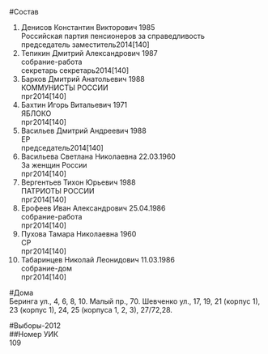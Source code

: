 #Состав  
1. Денисов Константин Викторович 1985  
    Российская партия пенсионеров за справедливость  
    председатель заместитель2014[140]  
2. Тепикин Дмитрий Александрович 1987  
    собрание-работа  
    секретарь секретарь2014[140]  
3. Барков Дмитрий Анатольевич 1988  
    КОММУНИСТЫ РОССИИ  
    прг2014[140]  
4. Бахтин Игорь Витальевич 1971  
    ЯБЛОКО  
    прг2014[140]  
5. Васильев Дмитрий Андреевич 1988  
    ЕР  
    председатель2014[140]  
6. Васильева Светлана Николаевна 22.03.1960  
    За женщин России  
    прг2014[140]  
7. Вергентьев Тихон Юрьевич 1988  
    ПАТРИОТЫ РОССИИ  
    прг2014[140]  
8. Ерофеев Иван Александрович 25.04.1986  
    собрание-работа  
    прг2014[140]  
9. Пухова Тамара Николаевна 1960  
    СР  
    прг2014[140]  
10. Табаринцев Николай Леонидович 11.03.1986  
    собрание-дом  
    прг2014[140]  
  
#Дома  
Беринга ул.,      4, 6, 8, 10. Малый пр.,   70. Шевченко ул.,     17, 19, 21 (корпус 1), 23 (корпус 1), 24, 25 (корпуса 1, 2, 3), 27/72,28.  
  
#Выборы-2012  
##Номер УИК  
109  
